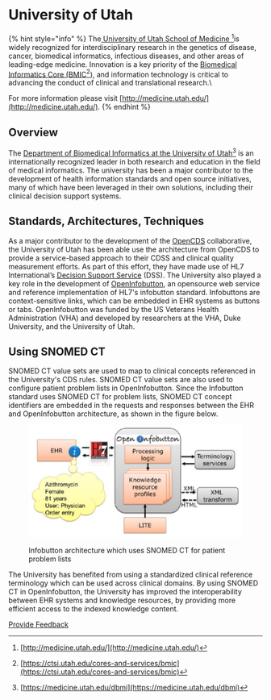 # University of Utah

{% hint style="info" %}
The[ University of Utah School of Medicine ](#user-content-fn-1)[^1]is widely recognized for interdisciplinary research in the genetics of disease, cancer, biomedical informatics, infectious diseases, and other areas of leading-edge medicine. Innovation is a key priority of the [Biomedical Informatics Core (BMIC](#user-content-fn-2)[^2]), and information technology is critical to advancing the conduct of clinical and translational research.\


For more information please visit [http://medicine.utah.edu/](http://medicine.utah.edu/).
{% endhint %}

## Overview

The [Department of Biomedical Informatics at the University of Utah](#user-content-fn-3)[^3] is an internationally recognized leader in both research and education in the field of medical informatics. The university has been a major contributor to the development of health information standards and open source initiatives, many of which have been leveraged in their own solutions, including their clinical decision support systems.

## Standards, Architectures, Techniques

As a major contributor to the development of the [OpenCDS](http://www.opencds.org/) collaborative, the University of Utah has been able use the architecture from OpenCDS to provide a service-based approach to their CDSS and clinical quality measurement efforts. As part of this effort, they have made use of HL7 International’s [Decision Support Service](http://www.hl7.org/implement/standards/product_brief.cfm?product_id=334) (DSS). The University also played a key role in the development of [OpenInfobutton](http://www.openinfobutton.org/), an opensource web service and reference implementation of HL7's infobutton standard. Infobuttons are context-sensitive links, which can be embedded in EHR systems as buttons or tabs. OpenInfobutton was funded by the US Veterans Health Administration (VHA) and developed by researchers at the VHA, Duke University, and the University of Utah.

## Using SNOMED CT

SNOMED CT value sets are used to map to clinical concepts referenced in the University's CDS rules. SNOMED CT value sets are also used to configure patient problem lists in OpenInfobutton. Since the Infobutton standard uses SNOMED CT for problem lists, SNOMED CT concept identifiers are embedded in the requests and responses between the EHR and OpenInfobutton architecture, as shown in the figure below.

<figure><img src="../../images/123897687.png" alt=""><figcaption><p> Infobutton architecture which uses SNOMED CT for patient problem lists</p></figcaption></figure>

The University has benefited from using a standardized clinical reference terminology which can be used across clinical domains. By using SNOMED CT in OpenInfobutton, the University has improved the interoperability between EHR systems and knowledge resources, by providing more efficient access to the indexed knowledge content.

[^1]: [http://medicine.utah.edu/](http://medicine.utah.edu/)

[^2]: [https://ctsi.utah.edu/cores-and-services/bmic](https://ctsi.utah.edu/cores-and-services/bmic)

[^3]: [https://medicine.utah.edu/dbmi](https://medicine.utah.edu/dbmi)






<a href="https://docs.google.com/forms/d/e/1FAIpQLScTmbZIf0UEQwYDkY27EEWBkaiYkHSbR0_9DmFrMLXoQLyL7Q/viewform?usp=pp_url&entry.1767247133=CDS+Guide&entry.670899847=University%20of%20Utah" class="button primary">Provide Feedback</a>
